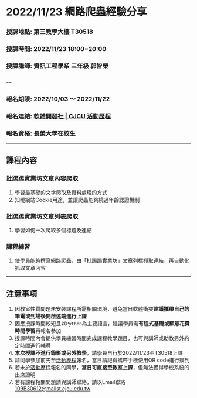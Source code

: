 # **2022/11/23 網路爬蟲經驗分享**

### **授課地點: 第三教學大樓 T30518**

### **授課時間: 2022/11/23 18:00~20:00**

### **授課講師: 資訊工程學系 三年級 郭智榮**

### --

### **報名期限: 2022/10/03 ～ 2022/11/22**

### **報名連結: [軟體開發社 | CJCU 活動歷程](https://act.cjcu.edu.tw/ActiveSite/act.aspx?id=15282)**

### **報名資格: 長榮大學在校生**

***

## **課程內容**
### **批踢踢實業坊文章內容爬取**
1. 學習最基礎的文字爬取及資料處理的方式
2. 知曉網站Cookie用途，並讓爬蟲能夠繞過年齡認證機制

### **批踢踢實業坊文章列表爬取**
1. 學習如何一次爬取多個標題及連結

### **課程練習**
1. 使學員能夠撰寫網路爬蟲，由「批踢踢實業坊」文章列標抓取連結，再自動化抓取文章內容

***

## **注意事項**
1. 因教室性質問題未安裝課程所需相關環境，避免當日軟體衝突**建議攜帶自己的筆電或到場後開啟遠端進行上課**
2. 因應授課時間較短且以`Python`為主要語言，建議學員需**有程式基礎或願意花費時間學習**再報名參加
3. 授課時間內會提供學員練習時間完成課程教學題目，也可與講師或助教另外約定時間進行輔導
4. **本次授課不進行錄影或另外教學**，請學員自行於2022/11/23至T30518上課
5. 請同學參加前先至[活動歷程](https://act.cjcu.edu.tw/ActiveSite/act.aspx?id=15282)報名，當日請記得攜帶手機使用QR code進行簽到
6. 若未於[活動歷程](https://act.cjcu.edu.tw/ActiveSite/act.aspx?id=15282)報名的同學，**當日可直接至教室上課**，但無法獲得學校系統的出席證明
7. 若有課程相關問題請與講師聯絡，請以Email聯絡 109B30612@mailst.cjcu.edu.tw
